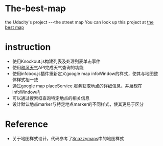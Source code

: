 # The-best-map
the Udacity's project ---the street map
You can look up this project at [the best map](https://moonliujk.github.io/The-best-map/.)
# instruction
- 使用Knockout.js构建列表及处理列表单击事件
- 使用[和风天气](http://www.heweather.com/)API完成天气查询的功能
- 使用infobox.js插件重新定义google map infoWindow的样式，使其与地图整体样式相一致
- 通过google map placeService 服务获取地点的详细信息，并展现在infoWindow内
- 可以通过搜索框查询特定地点的相关信息
- 设计默认地点marker与特定地点marker的不同样式，使其更易于区分
# Reference
- 关于地图样式设计，代码参考了[Snazzymaps](https://snazzymaps.com/)中的地图样式
